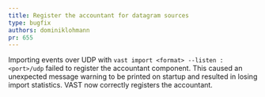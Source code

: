 ```yaml
---
title: Register the accountant for datagram sources
type: bugfix
authors: dominiklohmann
pr: 655
---
```


Importing events over UDP with `vast import <format> --listen :<port>/udp`
failed to register the accountant component. This caused an unexpected message
warning to be printed on startup and resulted in losing import statistics. VAST
now correctly registers the accountant.
